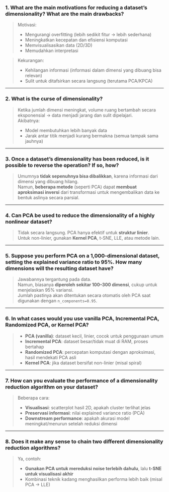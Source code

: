 ### 1. What are the main motivations for reducing a dataset’s dimensionality? What are the main drawbacks?

> Motivasi:
> - Mengurangi overfitting (lebih sedikit fitur → lebih sederhana)
> - Meningkatkan kecepatan dan efisiensi komputasi
> - Memvisualisasikan data (2D/3D)
> - Memudahkan interpretasi

> Kekurangan:
> - Kehilangan informasi (informasi dalam dimensi yang dibuang bisa relevan)
> - Sulit untuk ditafsirkan secara langsung (terutama PCA/KPCA)

---

### 2. What is the curse of dimensionality?

> Ketika jumlah dimensi meningkat, volume ruang bertambah secara eksponensial → data menjadi jarang dan sulit dipelajari.  
> Akibatnya:
> - Model membutuhkan lebih banyak data
> - Jarak antar titik menjadi kurang bermakna (semua tampak sama jauhnya)

---

### 3. Once a dataset’s dimensionality has been reduced, is it possible to reverse the operation? If so, how?

> Umumnya **tidak sepenuhnya bisa dibalikkan**, karena informasi dari dimensi yang dibuang hilang.  
> Namun, **beberapa metode** (seperti PCA) dapat **membuat aproksimasi inversi** dari transformasi untuk mengembalikan data ke bentuk aslinya secara parsial.

---

### 4. Can PCA be used to reduce the dimensionality of a highly nonlinear dataset?

> Tidak secara langsung. PCA hanya efektif untuk **struktur linier**.  
> Untuk non-linier, gunakan **Kernel PCA**, t-SNE, LLE, atau metode lain.

---

### 5. Suppose you perform PCA on a 1,000-dimensional dataset, setting the explained variance ratio to 95%. How many dimensions will the resulting dataset have?

> Jawabannya tergantung pada data.  
> Namun, biasanya **diperoleh sekitar 100–300 dimensi**, cukup untuk menjelaskan 95% variansi.  
> Jumlah pastinya akan ditentukan secara otomatis oleh PCA saat digunakan dengan `n_components=0.95`.

---

### 6. In what cases would you use vanilla PCA, Incremental PCA, Randomized PCA, or Kernel PCA?

> - **PCA (vanilla)**: dataset kecil, linier, cocok untuk penggunaan umum  
> - **Incremental PCA**: dataset besar/tidak muat di RAM, proses bertahap  
> - **Randomized PCA**: percepatan komputasi dengan aproksimasi, hasil mendekati PCA asli  
> - **Kernel PCA**: jika dataset bersifat non-linier (misal spiral)

---

### 7. How can you evaluate the performance of a dimensionality reduction algorithm on your dataset?

> Beberapa cara:
> - **Visualisasi**: scatterplot hasil 2D, apakah cluster terlihat jelas
> - **Preservasi informasi**: nilai explained variance ratio (PCA)
> - **Downstream performance**: apakah akurasi model meningkat/menurun setelah reduksi dimensi

---

### 8. Does it make any sense to chain two different dimensionality reduction algorithms?

> Ya, contoh:
> - **Gunakan PCA untuk mereduksi noise terlebih dahulu**, lalu **t-SNE untuk visualisasi akhir**
> - Kombinasi teknik kadang menghasilkan performa lebih baik (misal PCA → LLE)

